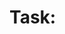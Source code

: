 # Task: <Title>

- Estimate: 1–4h
- Status: To do | In progress | Review | Done
- Related story: `product/stories/<slug>.md`

## Description

<What to do, constraints, notable decisions>

## Steps

1) <Step>
2) <Step>

## Acceptance / DoD

- Works locally and in CI
- Verified against story acceptance criteria
- Code reviewed; no critical lint/type errors
